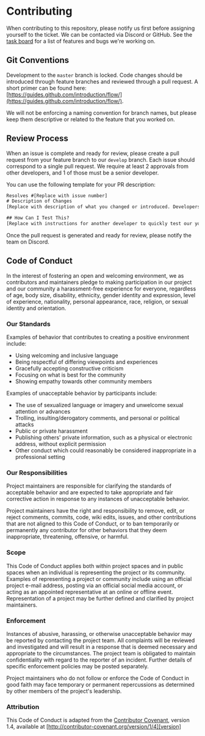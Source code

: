 # Contributing

When contributing to this repository, please notify us first before assigning yourself to the ticket. We can be contacted via Discord or GitHub. See the [task board](https://github.com/nashvillefcc/mentor-night-site/projects/1) for a list of features and bugs we're working on.

## Git Conventions

Development to the `master` branch is locked. Code changes should be introduced through feature branches and reviewed through a pull request. A short primer can be found here: [https://guides.github.com/introduction/flow/](https://guides.github.com/introduction/flow/).

We will not be enforcing a naming convention for branch names, but please keep them descriptive or related to the feature that you worked on.

## Review Process

When an issue is complete and ready for review, please create a pull request from your feature branch to our `develop` branch. Each issue should correspond to a single pull request. We require at least 2 approvals from other developers, and 1 of those must be a senior developer.

You can use the following template for your PR description:

```txt
Resolves #[Replace with issue number]
# Description of Changes
[Replace with description of what you changed or introduced. Developers should be able to read this and the Files Changed section and have a good understanding of what this PR is about.]

## How Can I Test This?
[Replace with instructions for another developer to quickly test our your new code. If they need to copy/paste code from here to get it working, provide the code below in brackets.]
```

Once the pull request is generated and ready for review, please notify the team on Discord.

## Code of Conduct

In the interest of fostering an open and welcoming environment, we as contributors and maintainers pledge to making participation in our project and our community a harassment-free experience for everyone, regardless of age, body size, disability, ethnicity, gender identity and expression, level of experience, nationality, personal appearance, race, religion, or sexual identity and orientation.

### Our Standards

Examples of behavior that contributes to creating a positive environment include:

- Using welcoming and inclusive language
- Being respectful of differing viewpoints and experiences
- Gracefully accepting constructive criticism
- Focusing on what is best for the community
- Showing empathy towards other community members

Examples of unacceptable behavior by participants include:

- The use of sexualized language or imagery and unwelcome sexual attention or advances
- Trolling, insulting/derogatory comments, and personal or political attacks
- Public or private harassment
- Publishing others' private information, such as a physical or electronic address, without explicit permission
- Other conduct which could reasonably be considered inappropriate in a professional setting

### Our Responsibilities

Project maintainers are responsible for clarifying the standards of acceptable behavior and are expected to take appropriate and fair corrective action in response to any instances of unacceptable behavior.

Project maintainers have the right and responsibility to remove, edit, or reject comments, commits, code, wiki edits, issues, and other contributions that are not aligned to this Code of Conduct, or to ban temporarily or permanently any contributor for other behaviors that they deem inappropriate, threatening, offensive, or harmful.

### Scope

This Code of Conduct applies both within project spaces and in public spaces when an individual is representing the project or its community. Examples of representing a project or community include using an official project e-mail address, posting via an official social media account, or acting as an appointed representative at an online or offline event. Representation of a project may be further defined and clarified by project maintainers.

### Enforcement

Instances of abusive, harassing, or otherwise unacceptable behavior may be reported by contacting the project team. All complaints will be reviewed and investigated and will result in a response that is deemed necessary and appropriate to the circumstances. The project team is obligated to maintain confidentiality with regard to the reporter of an incident. Further details of specific enforcement policies may be posted separately.

Project maintainers who do not follow or enforce the Code of Conduct in good faith may face temporary or permanent repercussions as determined by other members of the project's leadership.

### Attribution

This Code of Conduct is adapted from the [Contributor Covenant][homepage], version 1.4, available at [http://contributor-covenant.org/version/1/4][version]

[homepage]: http://contributor-covenant.org
[version]: http://contributor-covenant.org/version/1/4/
